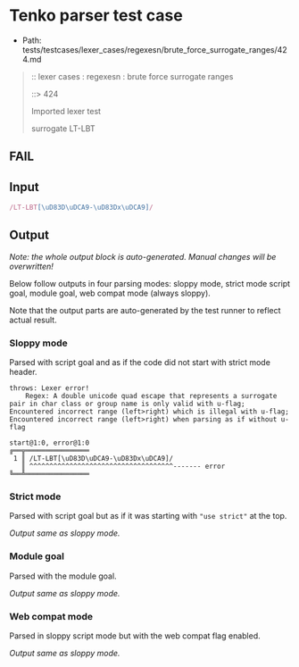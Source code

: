 # Tenko parser test case

- Path: tests/testcases/lexer_cases/regexesn/brute_force_surrogate_ranges/424.md

> :: lexer cases : regexesn : brute force surrogate ranges
>
> ::> 424
>
> Imported lexer test
>
> surrogate LT-LBT

## FAIL

## Input

`````js
/LT-LBT[\uD83D\uDCA9-\uD83Dx\uDCA9]/
`````

## Output

_Note: the whole output block is auto-generated. Manual changes will be overwritten!_

Below follow outputs in four parsing modes: sloppy mode, strict mode script goal, module goal, web compat mode (always sloppy).

Note that the output parts are auto-generated by the test runner to reflect actual result.

### Sloppy mode

Parsed with script goal and as if the code did not start with strict mode header.

`````
throws: Lexer error!
    Regex: A double unicode quad escape that represents a surrogate pair in char class or group name is only valid with u-flag; Encountered incorrect range (left>right) which is illegal with u-flag; Encountered incorrect range (left>right) when parsing as if without u-flag

start@1:0, error@1:0
╔══╦════════════════
 1 ║ /LT-LBT[\uD83D\uDCA9-\uD83Dx\uDCA9]/
   ║ ^^^^^^^^^^^^^^^^^^^^^^^^^^^^^^^^^^^^------- error
╚══╩════════════════

`````

### Strict mode

Parsed with script goal but as if it was starting with `"use strict"` at the top.

_Output same as sloppy mode._

### Module goal

Parsed with the module goal.

_Output same as sloppy mode._

### Web compat mode

Parsed in sloppy script mode but with the web compat flag enabled.

_Output same as sloppy mode._
